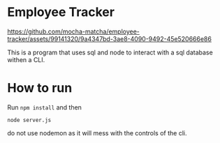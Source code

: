 # Employee Tracker


https://github.com/mocha-matcha/employee-tracker/assets/99141320/9a4347bd-3ae8-4090-9492-45e520666e86


This is a program that uses sql and node to interact with a sql database withen a CLI.

# How to run

Run 
```npm install```
and then 
```
node server.js
```

do not use nodemon as it will mess with the controls of the cli.
